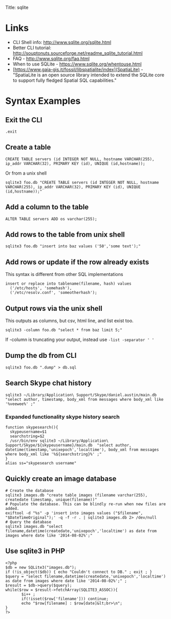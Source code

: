 Title: sqlite

# Links

- CLI Shell info: <http://www.sqlite.org/sqlite.html>
- Better CLI tutorial: <http://souptonuts.sourceforge.net/readme_sqlite_tutorial.html>
- FAQ - <http://www.sqlite.org/faq.html>
- When to use SQLite - https://www.sqlite.org/whentouse.html
- [https://www.gaia-gis.it/fossil/libspatialite/index](SpatiaLite) - "SpatiaLite is an open source library intended to extend the SQLite core to support fully fledged Spatial SQL capabilities."

# Syntax Examples

## Exit the CLI

```
.exit
```

## Create a table

```
CREATE TABLE servers (id INTEGER NOT NULL, hostname VARCHAR(255), ip_addr VARCHAR(32), PRIMARY KEY (id), UNIQUE (id,hostname));
```

Or from a unix shell

```
sqlite3 foo.db "CREATE TABLE servers (id INTEGER NOT NULL, hostname VARCHAR(255), ip_addr VARCHAR(32), PRIMARY KEY (id), UNIQUE (id,hostname));"
```

## Add a column to the table

```
ALTER TABLE servers ADD os varchar(255);
```

## Add rows to the table from unix shell

```
sqlite3 foo.db "insert into baz values ('50','some text');"
```

## Add rows or update if the row already exists

This syntax is different from other SQL implementations

```
insert or replace into tablename(filename, hash) values
  ('/etc/hosts', 'somehash'),
  ('/etc/resolv.conf', 'someotherhash');
```

## Output rows via the unix shell

This outputs as columns, but csv, html line, and list exist too.

```
sqlite3 -column foo.db "select * from baz limit 5;"
```

If -column is truncating your output, instead use `-list -separator ' '`

## Dump the db from CLI

```
sqlite3 foo.db ".dump" > db.sql
```

## Search Skype chat history

```
sqlite3 ~/Library/Application\ Support/Skype/daniel.austin/main.db  "select author, timestamp, body_xml from messages where body_xml like '%veewee%' ;"
```

### Expanded functionality skype history search

```
function skypesearch(){
  skypeusername=$1
  searchstring=$2
  /usr/bin/env sqlite3 ~/Library/Application\ Support/Skype/${skypeusername}/main.db  "select author, datetime(timestamp,'unixepoch','localtime'), body_xml from messages where body_xml like '%${searchstring}%' ;"
}
alias ss="skypesearch username"
```

## Quickly create an image database

```
# Create the database
sqlite3 images.db "create table images (filename varchar(255), createdate timestamp, unique(filename))"
# Populate the database. This can be blindly re-run when new files are added.
exiftool -d "%s" -p 'insert into images values ("$filename", "$DateTimeOriginal");' -q -f -r . | sqlite3 images.db 2> /dev/null
# Query the database
sqlite3 images.db "select filename,datetime(createdate,'unixepoch','localtime') as date from images where date like '2014-08-02%';"
```

## Use sqlite3 in PHP

```
<?php
$db = new SQLite3("images.db");
if (!is_object($db)) { echo "Couldn't connect to DB." ; exit ; }
$query = "select filename,datetime(createdate,'unixepoch','localtime') as date from images where date like '2014-08-02%';" ;
$result = $db->query($query);
while($row = $result->fetchArray(SQLITE3_ASSOC)){
       $i++ ;
       if(!isset($row['filename'])) continue;
       echo "$row[filename] : $row[date]&lt;br>\n";
}
?>
```
